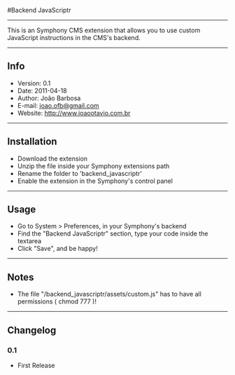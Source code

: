 #Backend JavaScriptr

---------------------------------------

This is an Symphony CMS extension that allows you to use custom JavaScript instructions in the CMS's backend.

---------------------------------------

## Info
- Version:	0.1
- Date:		2011-04-18
- Author:	João Barbosa
- E-mail:	<joao.ofb@gmail.com>
- Website:	<http://www.joaootavio.com.br>

---------------------------------------

## Installation

- Download the extension
- Unzip the file inside your Symphony extensions path
- Rename the folder to 'backend\_javascriptr'
- Enable the extension in the Symphony's control panel


---------------------------------------

## Usage

- Go to System > Preferences, in your Symphony's backend
- Find the "Backend JavaScriptr" section, type your code inside the textarea
- Click "Save", and be happy!

---------------------------------------

## Notes

- The file "/backend_javascriptr/assets/custom.js" has to have all permissions ( chmod 777 )!

---------------------------------------

## Changelog

### 0.1
- First Release
